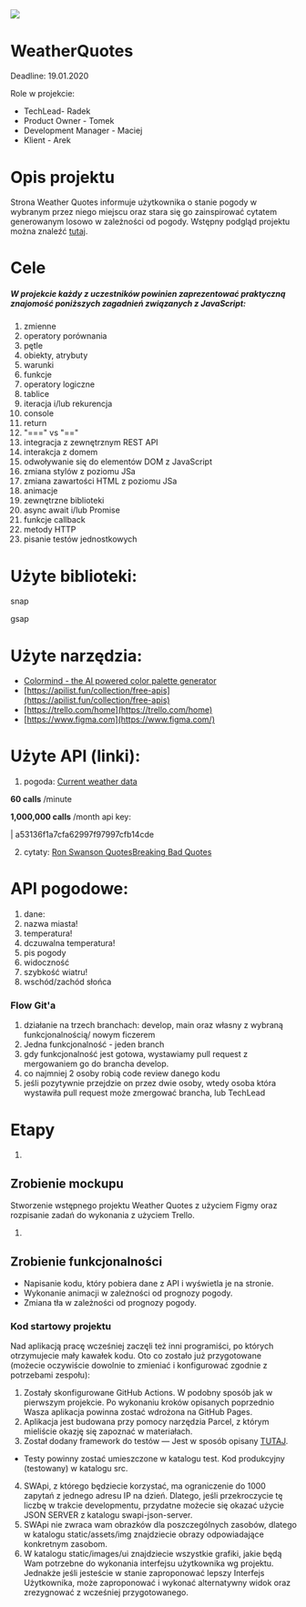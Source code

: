 ## ![](RackMultipart20210118-4-euuf9o_html_5142fe91682defd7.png)

# **WeatherQuotes**

Deadline: 19.01.2020

Role w projekcie:

- TechLead- Radek
- Product Owner - Tomek
- Development Manager - Maciej
- Klient - Arek

# Opis projektu

Strona Weather Quotes informuje użytkownika o stanie pogody w wybranym przez niego miejscu oraz stara się go zainspirować cytatem generowanym losowo w zależności od pogody. Wstępny podgląd projektu można znaleźć [tutaj](https://www.figma.com/file/aiMZLAK36HkWFWEzRHEPPS/Weather-Quotes---Javascript-WeatherQuotes--?node-id=0%3A1).

# Cele

##### W projekcie każdy z uczestników powinien zaprezentować praktyczną znajomość poniższych zagadnień związanych z JavaScript:

1. zmienne
2. operatory porównania
3. pętle
4. obiekty, atrybuty
5. warunki
6. funkcje
7. operatory logiczne
8. tablice
9. iteracja i/lub rekurencja
10. console
11. return
12. &quot;===&quot; vs &quot;==&quot;
13. integracja z zewnętrznym REST API
14. interakcja z domem
15. odwoływanie się do elementów DOM z JavaScript
16. zmiana stylów z poziomu JSa
17. zmiana zawartości HTML z poziomu JSa
18. animacje
19. zewnętrzne biblioteki
20. async await i/lub Promise
21. funkcje callback
22. metody HTTP
23. pisanie testów jednostkowych

# Użyte biblioteki:

snap

gsap

# Użyte narzędzia:

- [Colormind - the AI powered color palette generator](http://colormind.io/)
- [https://apilist.fun/collection/free-apis](https://apilist.fun/collection/free-apis)
- [https://trello.com/home](https://trello.com/home)
- [https://www.figma.com](https://www.figma.com/)

# Użyte API (linki):

1. pogoda: [Current weather data](https://openweathermap.org/current)

**60 calls** /minute

**1,000,000 calls** /month
 api key:

| a53136f1a7cfa62997f97997cfb14cde

2. cytaty: [Ron Swanson Quotes](https://github.com/jamesseanwright/ron-swanson-quotes)[Breaking Bad Quotes](https://github.com/shevabam/breaking-bad-quotes)


# API pogodowe:

1. dane:
  1. nazwa miasta!
  2. temperatura!
  3. dczuwalna temperatura!
  4. pis pogody
  5. widoczność
  6. szybkość wiatru!
  7. wschód/zachód słońca

### **Flow Git&#39;a**

1. działanie na trzech branchach: develop, main oraz własny z wybraną funkcjonalnością/ nowym ficzerem
2. Jedna funkcjonalność - jeden branch
3. gdy funkcjonalność jest gotowa, wystawiamy pull request z mergowaniem go do brancha develop.
4. co najmniej 2 osoby robią code review danego kodu
5. jeśli pozytywnie przejdzie on przez dwie osoby, wtedy osoba która wystawiła pull request może zmergować brancha, lub TechLead

#

# Etapy

1.
## Zrobienie mockupu

Stworzenie wstępnego projektu Weather Quotes z użyciem Figmy oraz rozpisanie zadań do wykonania z użyciem Trello.

1.
## Zrobienie funkcjonalności

- Napisanie kodu, który pobiera dane z API i wyświetla je na stronie.
- Wykonanie animacji w zależności od prognozy pogody.
- Zmiana tła w zależności od prognozy pogody.

### **Kod startowy projektu**

Nad aplikacją pracę wcześniej zaczęli też inni programiści, po których otrzymujecie mały kawałek kodu. Oto co zostało już przygotowane (możecie oczywiście dowolnie to zmieniać i konfigurować zgodnie z potrzebami zespołu):

1. Zostały skonfigurowane GitHub Actions. W podobny sposób jak w pierwszym projekcie. Po wykonaniu kroków opisanych poprzednio Wasza aplikacja powinna zostać wdrożona na GitHub Pages.
2. Aplikacja jest budowana przy pomocy narzędzia Parcel, z którym mieliście okazję się zapoznać w materiałach.
3. Został dodany framework do testów — Jest w sposób opisany [TUTAJ](https://ryankubik.com/blog/parcel-and-jest/).
  - Testy powinny zostać umieszczone w katalogu test. Kod produkcyjny (testowany) w katalogu src.
4. SWApi, z którego będziecie korzystać, ma ograniczenie do 1000 zapytań z jednego adresu IP na dzień. Dlatego, jeśli przekroczycie tę liczbę w trakcie developmentu, przydatne możecie się okazać użycie JSON SERVER z katalogu swapi-json-server.
5. SWApi nie zwraca wam obrazków dla poszczególnych zasobów, dlatego w katalogu static/assets/img znajdziecie obrazy odpowiadające konkretnym zasobom.
6. W katalogu static/images/ui znajdziecie wszystkie grafiki, jakie będą Wam potrzebne do wykonania interfejsu użytkownika wg projektu. Jednakże jeśli jesteście w stanie zaproponować lepszy Interfejs Użytkownika, może zaproponować i wykonać alternatywny widok oraz zrezygnować z wcześniej przygotowanego.
